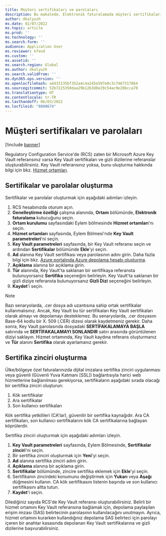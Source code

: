 ```yaml
---
title: Müşteri sertifikaları ve parolaları
description: Bu makalede, Elektronik faturalamada müşteri sertifikalarının ve gizli dizilerin nasıl ayarlanacağı açıklanmaktadır.
author: dkalyuzh
ms.date: 02/07/2022
ms.topic: article
ms.prod: ''
ms.technology: ''
ms.search.form: ''
audience: Application User
ms.reviewer: kfend
ms.custom: ''
ms.assetid: ''
ms.search.region: Global
ms.author: dkalyuzh
ms.search.validFrom: ''
ms.dyn365.ops.version: ''
ms.openlocfilehash: a4d33135bf352a4c4a245e597e0c3c7467317864
ms.sourcegitcommit: 52b7225350daa29b1263d8e29c54ac9e20bcca70
ms.translationtype: HT
ms.contentlocale: tr-TR
ms.lasthandoff: 06/03/2022
ms.locfileid: "8880674"
---
```

# <a name="customer-certificates-and-secrets"></a>Müşteri sertifikaları ve parolaları

[!include [banner](../includes/banner.md)]

Regulatory Configuration Service'de (RCS) zaten bir Microsoft Azure Key Vault referansınız varsa Key Vault sertifikaları ve gizli dizilerine referanslar oluşturabilirsiniz. Key Vault referansınız yoksa, bunu oluşturma hakkında bilgi için bkz. [Hizmet ortamları](e-invoicing-service-environments.md).

## <a name="create-certificates-and-secrets"></a>Sertifikalar ve parolalar oluşturma

Sertifikalar ve parolalar oluşturmak için aşağıdaki adımları izleyin.

1. RCS hesabınızda oturum açın.
2. **Genelleştirme özelliği** çalışma alanında, **Ortam** bölümünde, **Elektronik faturalama** kutucuğunu seçin.
3. **Ortam kurulumu** sayfasındaki Eylem bölmesinde **Hizmet ortamları**'nı seçin.
4. **Hizmet ortamları** sayfasında, Eylem Bölmesi'nde **Key Vault parametreleri**'ni seçin.
5. **Key Vault parametreleri** sayfasında, bir Key Vault referansı seçin ve ardından **Sertifikalar** bölümünde **Ekle**'yi seçin.
6. **Ad** alanına Key Vault sertifikası veya parolasının adını girin. Daha fazla bilgi için bkz. [Azure portalında Azure depolama hesabı oluşturma](e-invoicing-create-azure-storage-account-azure-portal.md).
7. **Açıklama** alanına bir açıklama girin.
8. **Tür** alanında, Key Vault'ta saklanan bir sertifikaya referansta bulunuyorsanız **Sertifika** seçeneğini belirleyin. Key Vault'ta saklanan bir gizli diziye referansta bulunuyorsanız **Gizli Dizi** seçeneğini belirleyin.
9. **Kaydet**'i seçin.

> [!NOTE]
> Bazı senaryolarda, .cer dosya adı uzantısına sahip ortak sertifikalar kullanmalısınız. Ancak, Key Vault bu tür sertifikaları Key Vault sertifikaları olarak almayı ve depolamayı desteklemez. Bu senaryolarda, .cer dosyasını Base-64 kodlu bir X. 509 (.CER) dizesi olarak kaydetmeniz gerekir. Daha sonra, Key Vault parolasında dosyadaki **SERTİFAKALAMAYA BAŞLA** satırında ve **SERTİFAKALAMAYI SONLANDIR** satırı arasında görüntülenen diziyi saklayın. Hizmet ortamında, Key Vault kaydına referans oluşturmanız ve **Tür** alanını **Sertifika** olarak ayarlamanız gerekir.

## <a name="create-a-chain-of-certificates"></a>Sertifika zinciri oluşturma

Ülke/bölgeye özel faturalarınızda dijital imzalara sertifika zinciri uygulanması veya güvenli (Güvenli Yuva Katmanı \[SSL\]) bağlantısıyla harici web hizmetlerine bağlanılması gerekiyorsa, sertifikaların aşağıdaki sırada olacağı bir sertifika zinciri oluşturun:

1. Kök sertifikalar
2. Ara sertifikalar
3. Son kullanıcı sertifikaları

Kök sertifika yetkilileri (CA'lar), güvenilir bir sertifika kaynağıdır. Ara CA sertifikaları, son kullanıcı sertifikalarını kök CA sertifikalarına bağlayan köprülerdir.

Sertifika zinciri oluşturmak için aşağıdaki adımları izleyin.

1. **Key Vault parametreleri** sayfasında, Eylem Bölmesinde, **Sertifikalar zinciri**'ni seçin.
2. Bir sertifika zinciri oluşturmak için **Yeni**'yi seçin.
3. **Ad** alanına sertifika zinciri adını girin.
4. **Açıklama** alanına bir açıklama girin.
5. **Sertifikalar** bölümünde, zincire sertifika eklemek için **Ekle**'yi seçin.
6. Sertifikanın zincirdeki konumunu değiştirmek için **Yukarı** veya **Aşağı** düğmesini kullanın. CA kök sertifikasını listenin başında ve son kullanıcı sertifikasını altta tutun.
7. **Kaydet**'i seçin.

Dilediğiniz sayıda RCS'de Key Vault referansı oluşturabilirsiniz. Belirli bir hizmet ortamını Key Vault referansına bağlamak için, depolama paylaşılan erişim imzası (SAS) belirtecinin parolasının kullanılacağını unutmayın. Ayrıca, hizmet ortamını kurarken kullandığınız depolama SAS belirteci için parolayı içeren bir anahtar kasasında depolanan Key Vault sertifikalarına ve gizli dizilerine başvurabilirsiniz.
